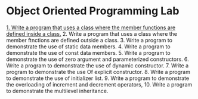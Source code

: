 # Object Oriented Programming Lab
[1. Write a program that uses a class where the member functions are defined inside a class.](Student.cpp)
2. Write a program that uses a class where the member ftnctions are defined outside a class.
3. Write a program to demonstrate the use of static data members.
4. Write a program to demonstrate the use of const data members.
5. Write a program to demonstrate the use of zero argument and parameterized constructors.
6. Write a program to demonstrate the use of dynamic constructor.
7. Write a program to demonstrate the use Of explicit constructor.
8. Write a program to demonstrate the use of initializer list.
9. Write a program to demonstrate the overloading of increment and decrement operators,
10.  Write a program to demonstrate the multilevel inheritance.